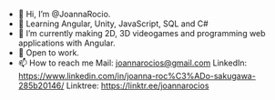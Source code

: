 - 👋 Hi, I’m @JoannaRocio.
- 👀 Learning Angular, Unity, JavaScript, SQL and C#
- 🌱 I’m currently making 2D, 3D videogames and programming web applications with Angular.
- 💞️ Open to work.
- 📫 How to reach me 
Mail: joannarocios@gmail.com
LinkedIn: https://www.linkedin.com/in/joanna-roc%C3%ADo-sakugawa-285b20146/
Linktree: https://linktr.ee/joannarocios
